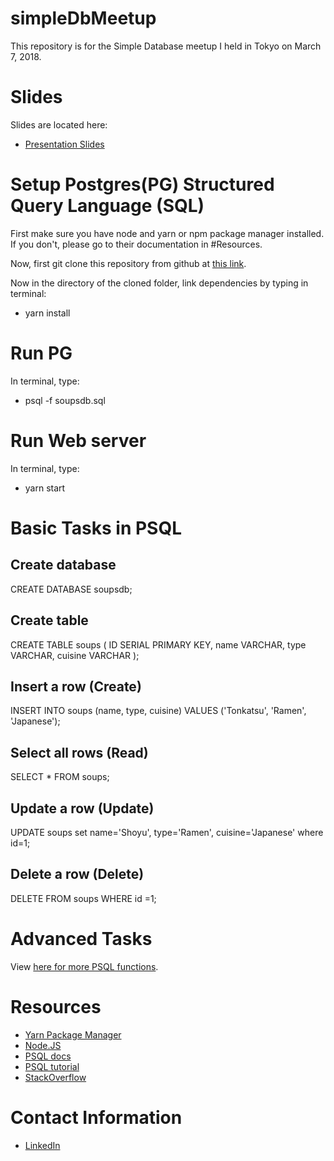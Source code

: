 # simpleDbMeetup
This repository is for the Simple Database meetup I held in Tokyo on March 7, 2018.

# Slides
Slides are located here:
- [Presentation Slides](https://docs.google.com/presentation/d/1P63P8huCBeYhiGeZRqEYLoaQHflJwhdjqpnZWbGAnrs/edit?usp=sharing)

# Setup Postgres(PG) Structured Query Language (SQL)

First make sure you have node and yarn or npm package manager installed. If you don't, please go to their documentation in #Resources.

Now, first git clone this repository from github at [this link](https://github.com/eliaahadi/simpleDbMeetup.git).

Now in the directory of the cloned folder, link dependencies by typing in terminal: 
- yarn install

# Run PG
In terminal, type:
- psql -f soupsdb.sql

# Run Web server
In terminal, type:
- yarn start

# Basic Tasks in PSQL

## Create database
CREATE DATABASE soupsdb;

## Create table
CREATE TABLE soups (
  ID SERIAL PRIMARY KEY,
  name VARCHAR,
  type VARCHAR,
  cuisine VARCHAR
);

## Insert a row (Create)
INSERT INTO soups (name, type, cuisine)
  VALUES ('Tonkatsu', 'Ramen', 'Japanese');

## Select all rows (Read)
SELECT * FROM soups;

## Update a row (Update)
UPDATE soups set name='Shoyu', type='Ramen', cuisine='Japanese' where id=1;

## Delete a row (Delete)
DELETE FROM soups WHERE id =1;

# Advanced Tasks
View [here for more PSQL functions](https://www.tutorialspoint.com/postgresql/index.htm).

# Resources
- [Yarn Package Manager](https://yarnpkg.com/en/docs/install)
- [Node.JS](https://nodejs.org/en/download/package-manager/)
- [PSQL docs](https://www.postgresql.org/docs/9.6/static/index.html)
- [PSQL tutorial](http://www.postgresqltutorial.com/)
- [StackOverflow](https://stackoverflow.com/)

# Contact Information
- [LinkedIn](https://www.linkedin.com/in/eliaahadi/)